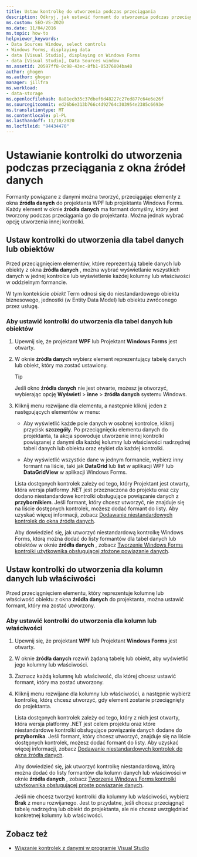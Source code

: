 ```yaml
---
title: Ustaw kontrolkę do utworzenia podczas przeciągania
description: Odkryj, jak ustawić formant do utworzenia podczas przeciągania z okna źródła danych do projektanta WPF lub projektanta Windows Forms w programie Visual Studio.
ms.custom: SEO-VS-2020
ms.date: 11/04/2016
ms.topic: how-to
helpviewer_keywords:
- Data Sources Window, select controls
- Windows Forms, displaying data
- data [Visual Studio], displaying on Windows Forms
- data [Visual Studio], Data Sources window
ms.assetid: 20597ff8-0c98-43ec-8fb1-05376804ba48
author: ghogen
ms.author: ghogen
manager: jillfra
ms.workload:
- data-storage
ms.openlocfilehash: 8a81ecb35c37dbef6d48227c27ed877c64e6e26f
ms.sourcegitcommit: ed26b6e313b766c4d92764c303954e2385c6693e
ms.translationtype: MT
ms.contentlocale: pl-PL
ms.lasthandoff: 11/10/2020
ms.locfileid: "94434470"
---
```

# <a name="set-the-control-to-be-created-when-dragging-from-the-data-sources-window"></a>Ustawianie kontrolki do utworzenia podczas przeciągania z okna źródeł danych

Formanty powiązane z danymi można tworzyć, przeciągając elementy z okna **źródła danych** do projektanta WPF lub projektanta Windows Forms. Każdy element w oknie **źródła danych** ma formant domyślny, który jest tworzony podczas przeciągania go do projektanta. Można jednak wybrać opcję utworzenia innej kontrolki.

## <a name="set-the-controls-to-be-created-for-data-tables-or-objects"></a>Ustaw kontrolki do utworzenia dla tabel danych lub obiektów

Przed przeciągnięciem elementów, które reprezentują tabele danych lub obiekty z okna **źródła danych** , można wybrać wyświetlanie wszystkich danych w jednej kontrolce lub wyświetlenie każdej kolumny lub właściwości w oddzielnym formancie.

W tym kontekście *obiekt* Term odnosi się do niestandardowego obiektu biznesowego, jednostki (w Entity Data Model) lub obiektu zwróconego przez usługę.

### <a name="to-set-the-controls-to-be-created-for-data-tables-or-objects"></a>Aby ustawić kontrolki do utworzenia dla tabel danych lub obiektów

1. Upewnij się, że projektant **WPF** lub Projektant **Windows Forms** jest otwarty.

2. W oknie **źródła danych** wybierz element reprezentujący tabelę danych lub obiekt, który ma zostać ustawiony.

   > [!TIP]
   > Jeśli okno **źródła danych** nie jest otwarte, możesz je otworzyć, wybierając opcję **Wyświetl**  >  **inne**  >  **źródła danych** systemu Windows.

3. Kliknij menu rozwijane dla elementu, a następnie kliknij jeden z następujących elementów w menu:

    - Aby wyświetlić każde pole danych w osobnej kontrolce, kliknij przycisk **szczegóły**. Po przeciągnięciu elementu danych do projektanta, ta akcja spowoduje utworzenie innej kontrolki powiązanej z danymi dla każdej kolumny lub właściwości nadrzędnej tabeli danych lub obiektu oraz etykiet dla każdej kontrolki.

    - Aby wyświetlić wszystkie dane w jednym formancie, wybierz inny formant na liście, taki jak **DataGrid** lub **list** w aplikacji WPF lub **DataGridView** w aplikacji Windows Forms.

    Lista dostępnych kontrolek zależy od tego, który Projektant jest otwarty, która wersja platformy .NET jest przeznaczona do projektu oraz czy dodano niestandardowe kontrolki obsługujące powiązanie danych z **przybornikiem**. Jeśli formant, który chcesz utworzyć, nie znajduje się na liście dostępnych kontrolek, możesz dodać formant do listy. Aby uzyskać więcej informacji, zobacz [Dodawanie niestandardowych kontrolek do okna źródła danych](../data-tools/add-custom-controls-to-the-data-sources-window.md).

    Aby dowiedzieć się, jak utworzyć niestandardową kontrolkę Windows Forms, którą można dodać do listy formantów dla tabel danych lub obiektów w oknie **źródła danych** , zobacz [Tworzenie Windows Forms kontrolki użytkownika obsługującej złożone powiązanie danych](../data-tools/create-a-windows-forms-user-control-that-supports-complex-data-binding.md).

## <a name="set-the-controls-to-be-created-for-data-columns-or-properties"></a>Ustaw kontrolki do utworzenia dla kolumn danych lub właściwości

Przed przeciągnięciem elementu, który reprezentuje kolumnę lub właściwość obiektu z okna **źródła danych** do projektanta, można ustawić formant, który ma zostać utworzony.

### <a name="to-set-the-controls-to-be-created-for-columns-or-properties"></a>Aby ustawić kontrolki do utworzenia dla kolumn lub właściwości

1. Upewnij się, że projektant **WPF** lub Projektant **Windows Forms** jest otwarty.

2. W oknie **źródła danych** rozwiń żądaną tabelę lub obiekt, aby wyświetlić jego kolumny lub właściwości.

3. Zaznacz każdą kolumnę lub właściwość, dla której chcesz ustawić formant, który ma zostać utworzony.

4. Kliknij menu rozwijane dla kolumny lub właściwości, a następnie wybierz kontrolkę, którą chcesz utworzyć, gdy element zostanie przeciągnięty do projektanta.

     Lista dostępnych kontrolek zależy od tego, który z nich jest otwarty, która wersja platformy .NET jest celem projektu oraz które niestandardowe kontrolki obsługujące powiązanie danych dodane do **przybornika**. Jeśli formant, który chcesz utworzyć, znajduje się na liście dostępnych kontrolek, możesz dodać formant do listy. Aby uzyskać więcej informacji, zobacz [Dodawanie niestandardowych kontrolek do okna źródła danych](../data-tools/add-custom-controls-to-the-data-sources-window.md).

     Aby dowiedzieć się, jak utworzyć kontrolkę niestandardową, którą można dodać do listy formantów dla kolumn danych lub właściwości w oknie **źródła danych** , zobacz [Tworzenie Windows Forms kontrolki użytkownika obsługującej proste powiązanie danych](../data-tools/create-a-windows-forms-user-control-that-supports-simple-data-binding.md).

     Jeśli nie chcesz tworzyć kontrolki dla kolumny lub właściwości, wybierz **Brak** z menu rozwijanego. Jest to przydatne, jeśli chcesz przeciągnąć tabelę nadrzędną lub obiekt do projektanta, ale nie chcesz uwzględniać konkretnej kolumny lub właściwości.

## <a name="see-also"></a>Zobacz też

- [Wiązanie kontrolek z danymi w programie Visual Studio](../data-tools/bind-controls-to-data-in-visual-studio.md)
